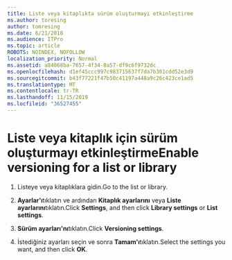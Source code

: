 ```yaml
---
title: Liste veya kitaplıkta sürüm oluşturmayı etkinleştirme
ms.author: toresing
author: tomresing
ms.date: 6/21/2018
ms.audience: ITPro
ms.topic: article
ROBOTS: NOINDEX, NOFOLLOW
localization_priority: Normal
ms.assetid: a84868ba-7657-4f34-8a57-df9c6f9732dc
ms.openlocfilehash: d1ef45ccc997c983715637f7da7b301cdd52e3d9
ms.sourcegitcommit: b43f77221f47b50c41197a448a9c26c423ce1ad5
ms.translationtype: MT
ms.contentlocale: tr-TR
ms.lasthandoff: 11/15/2019
ms.locfileid: "36527455"
---
```

# <a name="enable-versioning-for-a-list-or-library"></a><span data-ttu-id="de3ae-102">Liste veya kitaplık için sürüm oluşturmayı etkinleştirme</span><span class="sxs-lookup"><span data-stu-id="de3ae-102">Enable versioning for a list or library</span></span>

1. <span data-ttu-id="de3ae-103">Listeye veya kitaplıklara gidin.</span><span class="sxs-lookup"><span data-stu-id="de3ae-103">Go to the list or library.</span></span>
    
2. <span data-ttu-id="de3ae-104">**Ayarlar'ı**tıklatın ve ardından **Kitaplık ayarlarını** veya **Liste ayarlarını**tıklatın.</span><span class="sxs-lookup"><span data-stu-id="de3ae-104">Click **Settings**, and then click **Library settings** or **List settings**.</span></span>
    
3. <span data-ttu-id="de3ae-105">**Sürüm ayarları'nı**tıklatın.</span><span class="sxs-lookup"><span data-stu-id="de3ae-105">Click **Versioning settings**.</span></span>
    
4. <span data-ttu-id="de3ae-106">İstediğiniz ayarları seçin ve sonra **Tamam'ı**tıklatın.</span><span class="sxs-lookup"><span data-stu-id="de3ae-106">Select the settings you want, and then click **OK**.</span></span>
    


